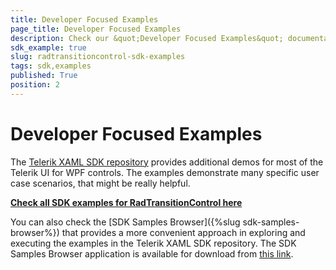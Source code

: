 ```yaml
---
title: Developer Focused Examples
page_title: Developer Focused Examples
description: Check our &quot;Developer Focused Examples&quot; documentation article for the RadTransitionControl {{ site.framework_name }} control.
sdk_example: true
slug: radtransitioncontrol-sdk-examples
tags: sdk,examples
published: True
position: 2
---
```


# Developer Focused Examples

The [Telerik XAML SDK repository](https://github.com/telerik/xaml-sdk/tree/master/) provides additional demos for most of the Telerik UI for WPF controls. The examples demonstrate many specific user case scenarios, that might be really helpful. 

__[Check all SDK examples for RadTransitionControl here](https://github.com/telerik/xaml-sdk/tree/master/TransitionControl)__

You can also check the [SDK Samples Browser]({%slug sdk-samples-browser%}) that provides a more convenient approach in exploring and executing the examples in the Telerik XAML SDK repository. The SDK Samples Browser application is available for download from [this link](https://demos.telerik.com/xaml-sdkbrowser/).
